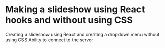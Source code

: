 # Making a slideshow using React hooks and without using CSS
Creating a slideshow using React and creating a dropdown menu without using CSS  Ability to connect to the server


